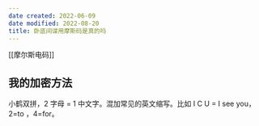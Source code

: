 ```yaml
---
date created: 2022-06-09
date modified: 2022-08-20
title: 卧底间谍用摩斯码是真的吗
---
```


[[摩尔斯电码]]

## 我的加密方法

小鹤双拼，2 字母 = 1 中文字。混加常见的英文缩写。比如 I C U = I see you，2=to ，4=for。
